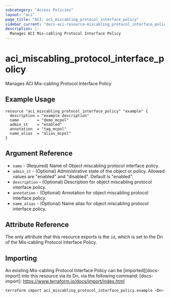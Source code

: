 ```yaml
---
subcategory: "Access Policies"
layout: "aci"
page_title: "ACI: aci_miscabling_protocol_interface_policy"
sidebar_current: "docs-aci-resource-miscabling_protocol_interface_policy"
description: |-
  Manages ACI Mis-cabling Protocol Interface Policy
---
```


# aci_miscabling_protocol_interface_policy #

Manages ACI Mis-cabling Protocol Interface Policy

## Example Usage ##

```hcl
resource "aci_miscabling_protocol_interface_policy" "example" {
  description = "example description"
  name        = "demo_mcpol"
  admin_st    = "enabled"
  annotation  = "tag_mcpol"
  name_alias  = "alias_mcpol"
}
```

## Argument Reference ##

* `name` - (Required) Name of Object miscabling protocol interface policy.
* `admin_st` - (Optional) Administrative state of the object or policy. Allowed values are "enabled" and "disabled". Default is "enabled".
* `description` - (Optional) Description for object miscabling protocol interface policy.
* `annotation` - (Optional) Annotation for object miscabling protocol interface policy.
* `name_alias` - (Optional) Name alias for object miscabling protocol interface policy.

## Attribute Reference ##

The only attribute that this resource exports is the `id`, which is set to the
Dn of the Mis-cabling Protocol Interface Policy.

## Importing ##

An existing Mis-cabling Protocol Interface Policy can be [imported][docs-import] into this resource via its Dn, via the following command:
[docs-import]: <https://www.terraform.io/docs/import/index.html>

```bash
terraform import aci_miscabling_protocol_interface_policy.example <Dn>
```
